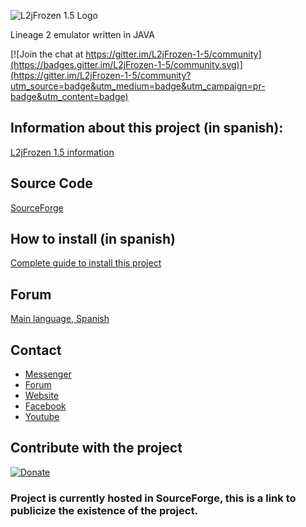 ![L2jFrozen 1.5 Logo](http://l2devsadmins.net/l2devsAdmins2-0-11/l2devshostfiles/ficheros_subidos/1522039163_L2jFrozen15_copia.png "L2jFrozen 1.5")

Lineage 2 emulator written in JAVA

[![Join the chat at https://gitter.im/L2jFrozen-1-5/community](https://badges.gitter.im/L2jFrozen-1-5/community.svg)](https://gitter.im/L2jFrozen-1-5/community?utm_source=badge&utm_medium=badge&utm_campaign=pr-badge&utm_content=badge)

## Information about this project (in spanish):
[L2jFrozen 1.5 information](https://l2devsadmins.net/reynaldev/index.php?topic=186.0)


## Source Code
[SourceForge](https://sourceforge.net/p/l2jfrozen/code/commit_browser)


## How to install (in spanish)
[Complete guide to install this project](https://l2devsadmins.net/reynaldev/index.php?topic=187.msg191#msg191)

## Forum
[Main language, Spanish](https://l2devsadmins.net/reynaldev/)

## Contact

* [Messenger](http://m.me/ReynalDevs)
* [Forum](https://l2devsadmins.net/reynaldev/) 
* [Website](https://reynaldev.pythonanywhere.com/) 
* [Facebook](https://www.facebook.com/ReynalDevs/)
* [Youtube](https://www.youtube.com/channel/UCyPplyR6HYLGkf1M-WKkRIQ) 

## Contribute with the project
[![Donate](https://reynaldev.pythonanywhere.com/static/img/donate_with_paypal.png "Donate")](https://www.paypal.com/cgi-bin/webscr?cmd=_s-xclick&hosted_button_id=J2GJCGMGBNK6E&source=url) 

### Project is currently hosted in SourceForge, this is a link to publicize the existence of the project.
